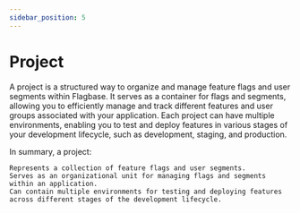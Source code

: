 ```yaml
---
sidebar_position: 5
---
```


# Project

A project is a structured way to organize and manage feature flags and user segments within Flagbase. It serves as a container for flags and segments, allowing you to efficiently manage and track different features and user groups associated with your application. Each project can have multiple environments, enabling you to test and deploy features in various stages of your development lifecycle, such as development, staging, and production.

In summary, a project:

    Represents a collection of feature flags and user segments.
    Serves as an organizational unit for managing flags and segments within an application.
    Can contain multiple environments for testing and deploying features across different stages of the development lifecycle.